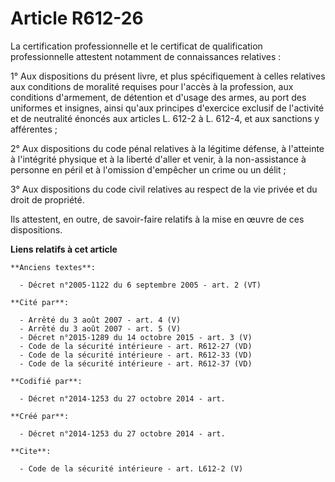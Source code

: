 # Article R612-26

La certification professionnelle et le certificat de qualification professionnelle attestent notamment de connaissances
relatives : 

1° Aux dispositions du présent livre, et plus spécifiquement à celles relatives aux conditions de moralité requises pour
l'accès à la profession, aux conditions d'armement, de détention et d'usage des armes, au port des uniformes et insignes,
ainsi qu'aux principes d'exercice exclusif de l'activité et de neutralité énoncés aux articles L. 612-2 à L. 612-4, et aux
sanctions y afférentes ; 

2° Aux dispositions du code pénal relatives à la légitime défense, à l'atteinte à l'intégrité physique et à la liberté
d'aller et venir, à la non-assistance à personne en péril et à l'omission d'empêcher un crime ou un délit ; 

3° Aux dispositions du code civil relatives au respect de la vie privée et du droit de propriété. 

Ils attestent, en outre, de savoir-faire relatifs à la mise en œuvre de ces dispositions.

**Liens relatifs à cet article**

	**Anciens textes**:

	  - Décret n°2005-1122 du 6 septembre 2005 - art. 2 (VT)

	**Cité par**:

	  - Arrêté du 3 août 2007 - art. 4 (V)
	  - Arrêté du 3 août 2007 - art. 5 (V)
	  - Décret n°2015-1289 du 14 octobre 2015 - art. 3 (V)
	  - Code de la sécurité intérieure - art. R612-27 (VD)
	  - Code de la sécurité intérieure - art. R612-33 (VD)
	  - Code de la sécurité intérieure - art. R612-37 (VD)

	**Codifié par**:

	  - Décret n°2014-1253 du 27 octobre 2014 - art.

	**Créé par**:

	  - Décret n°2014-1253 du 27 octobre 2014 - art.

	**Cite**:

	  - Code de la sécurité intérieure - art. L612-2 (V)
